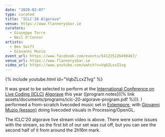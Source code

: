 ```yaml
---
date: "2020-02-07"
type: curated
title: "ICLC'20 Algorave"
venue: https://www.flannerysbar.ie
curators:
  - Giuseppe Torre 
  - Neil O'Connor
artists:
  - Ben Swift
  - Giovanni Muzio
event_url: https://www.facebook.com/events/541225126490467/
venue_url: https://www.flannerysbar.ie
video_url: https://www.youtube.com/watch?v=VqbZLcxZ1vg
---
```


{% include youtube.html id="VqbZLcxZ1vg" %}

It was great to be selected to perform at the [International Conference on Live
Coding (ICLC)](http://iclc.toplap.org/2020/schedule.html)
[Algorave](https://algorave.com/about/) this year ([program notes]({% link
assets/documents/programs/iclc-20-algorave-program.pdf %})). I performed a
from-scratch livecoded music set in
[Extempore](https://github.com/digego/extempore), with [Giovanni Muzio
(kesson)](https://kesson.io) doing livecoded visuals in Processing/OpenGL.

The ICLC'20 algorave live stream video is above. There were some issues with the
stream, so the first bit of our set was cut off, but you can see the second half
of it from around the 2h16m mark.
